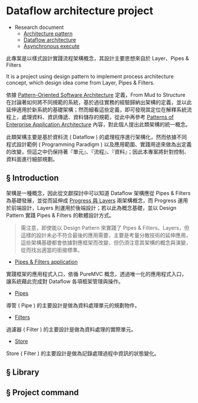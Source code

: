 # Dataflow architecture project

+ Research document
  - [Architecture pattern](https://github.com/eastmoon/research-software-theory/blob/master/software-engineering/architecture_pattern.md)
  - [Dataflow architecture](https://github.com/eastmoon/research-software-theory/blob/master/software-engineering/dataflow_architecture.md)
  - [Asynchronous execute](https://github.com/eastmoon/research-software-theory/blob/master/distribution-and-network/asynchronous-execute.md)

此專案是以樣式設計實踐流程架構概念，其設計主要思想來自於 Layer、Pipes & Filters

It is a project using design pattern to implement process architecture concept, which design idea come from Layer, Pipes & Filters.

依據 [Pattern-Oriented Software Architecture](https://www.amazon.com/Pattern-Oriented-Software-Architecture-System-Patterns/dp/0471958697) 定義，From Mud to Structure 在討論著如何將不同規範的系統，基於過往實務的經驗歸納出架構的定義，並以此延伸適用於新系統的基礎架構；然而細看這些定義，即可發現其定位在解釋系統流程上，處理資料、資訊傳遞、資料儲存的規範，從此中再參考 [Patterns of Enterprise Application Architecture](https://ihower.tw/blog/archives/1294) 內容，對此個人提出此類架構的統一概念。

此類架構主要是基於資料流 ( Dataflow ) 的處理程序進行架構化，然而依據不同程式設計範例 ( Programming Paradigm ) 以及應用範圍、實踐用途來做為出定義的改變，但這之中仍保持著『單元』、『流程』、『資料』；因此本專案將針對控制、資料面進行細部規劃。

## § Introduction

架構是一種概念，因此從文獻探討中可以知道 Dataflow 架構應從 Pipes & Filters 為基礎發展，並從而延伸成 [Progress 與 Layers](./doc/progress_vs_layers.md) 兩架構概念，而 Progress 運用於前端設計，Layers 則運用於後端設計；若以此為概念基礎，並以 Design Pattern 實踐 Pipes & Filters 的軟體設計方式。
> 需注意，即使能以 Design Pattern 來實踐了 Pipes & Filters、Layers，但這樣的設計未必不符合最後的應用需要，主要是考量分散技術的延伸應用，這些架構基礎都會依據對應框架而改變，但仍須注意其架構的概念與演變，從而找出適當的銜接標準。


+ [Pipes & Filters application](doc/design-description.md#pipes--filters-application)

實踐框架的應用程式入口，依循 PureMVC 概念，透過唯一化的應用程式入口，讓系統藉此完成對 Dataflow 各項框架管理與操作。

+ [Pipes](doc/design-description.md#pipes)

導管 ( Pipe ) 的主要設計是做為資料處理單元的規劃物件。

+ [Filters](doc/design-description.md#filters)

過濾器 ( Filter ) 的主要設計是做為資料處理的實際單元。

+ [Store](doc/design-description.md#store)

Store ( Filter ) 的主要設計是做為記錄處理過程中資訊的狀態變化。



## § Library

## § Project command
